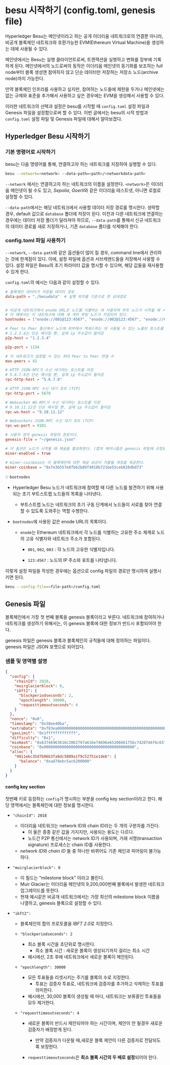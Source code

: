 # besu 시작하기 (config.toml, genesis file)



Hyperledger Besu는 메인넷이라고 하는 공개 이더리움 네트워크로의 연결뿐 아니라, 비공개 블록체인 네트워크와 호환가능한 EVM(Ethereum Virtual Machine)을 생성하는 데에 사용될 수 있다.

메인넷에서는 Besu는 실행 클라이언트로써, 트랜잭션을 실행하고 변화를 장부에 기록하게 된다. 메인넷에서의 노드로써의 동작은 이더리움 메인넷의 동기화를 보조하는 full node부터 블록 생성엔 참여하지 않고 단순 데이터만 저장하는 저장소 노드(archive node)까지 가능한다. 

만약 블록체인 인프라를 사용하고 싶지만, 참여하는 노드들에 제한을 두거나 메인넷에는 없는 규제와 표준을 추가해서 사용하고 싶은 경우에는 EVM을 생성해서 사용할 수 있다. 



이러한 네트워크의 선택과 설정은 besu를 시작할 때 `config.toml` 설정 파일과 Genesis 파일을 설정함으로써 할 수 있다. 이번 글에서는 besu의 시작 방법과 `config.toml` 설정 파일 및 Genesis 파일에 대해서 알아보겠다.



## Hyperledger Besu 시작하기



### 기본 명령어로 시작하기

besu는 다음 명령어를 통해, 연결하고자 하는 네트워크를 지정하여 실행할 수 있다.

```sh
besu --network=<network> --data-path=<path>/<networkdata-path>
```

`--network` 에서는 연결하고자 하는 네트워크의 이름을 설정한다. `<network>`은 이더리움 메인넷이 될 수도 있고, *Sepolia*, *Goerli*와 같은 이더리움 테스트넷, 아니면 로컬로 설정할 수 있다. 

`--data-path`에서는 해당 네트워크에서 사용할 데이터 저장 경로를 명시한다. 생략할 경우, default 값으로 `database` 폴더에 저장이 된다. 이전과 다른 네트워크에 연결하는 경우에는 데이터 저장 폴더가 달라져야 하므로, `--data-path`를 통해서 신규 네트워크의 데이터 경로를 새로 지정하거나, 기존 `database` 폴더를 삭제해야 한다.



### config.toml 파일 사용하기

`--network`, `--data-path`와 같은 옵션들이 많이 질 경우, command line에서 관리하는 것에 한계점이 있다. 이에, 설정 파일에 옵션과 서브캐맨드들을 저장해서 사용할 수 있다. 설정 파일은 Besu의 초기 파라미터 값을 명시할 수 있으며, 해당 값들을 재사용할 수 있게 한다.



`config.toml`의 예시는 다음과 같이 설정할 수 있다.

```toml
# 블록체인 데이터가 저장될 데이터 경로
data-path = "./besudata"  # 실행 위치를 기준으로 한 상대경로


# 비공개 네트워크에서 enode URL은 노드를 식별하는 데 사용되며 부트 노드가 시작될 때 서로를 발견하는 데 사용된다.
# 이 예에서는 이 네트워크에 대해 세 개의 부팅 노드가 지정되어 있다.
bootnodes = ["enode://001@123:4567", "enode://002@123:4567", "enode://003@123:4567"]

# Peer to Peer 통신에서 노드에 외부에서 액세스하는 데 사용될 수 있는 노출된 호스트를 지정합니다.
# 1.2.3.4는 단순 예시일 뿐, 실제 ip 주소값이 들어감
p2p-host = "1.2.3.4"

p2p-port = 1234

# 이 네트워크가 설정할 수 있는 최대 Peer to Peer 연결 수
max-peers = 42

# HTTP JSON-RPC가 수신 대기하는 호스트를 지정 
# 5.6.7.8은 단순 예시일 뿐, 실제 ip 주소값이 들어감
rpc-http-host = "5.6.7.8"

# HTTP JSON-RPC 수신 대기 포트 (TCP)
rpc-http-port = 5678

# Websocket WS-RPC가 수신 대기하는 호스트를 지정
# 9.10.11.12은 단순 예시일 뿐, 실제 ip 주소값이 들어감
rpc-ws-host = "9.10.11.12"

# Websockets JSON-RPC 수신 대기 포트 (TCP)
rpc-ws-port = 9101

# 사용자 정의 genesis 파일의 경로이다.
genesis-file = "~/genesis.json"

# 이 옵션은 노드가 시작될 때 채굴을 활성화한다. (합의 메커니즘은 genesis 파일에 규정된다.)
miner-enabled = true

# miner-coinbase는 이 블록체인에 대한 채굴 보상이 지불될 계정을 제공한다.
miner-coinbase = "0xfe3b557e8fb62b89f4916b721be55ceb828dbd73"
```

:bulb: `bootnodes`

- Hyperledger Besu 노드가 네트워크에 참여할 때 다른 노드를 발견하기 위해 사용되는 초기 부트스트랩 노드들의 목록을 나타낸다. 
  - 부트스트랩 노드는 네트워크의 초기 구동 단계에서 노드들이 서로를 찾아 연결할 수 있도록 도와주는 역할 수행한다. 

- `bootnodes`에 사용된 값은 enode URL의 목록이다. 

  - `enode`는 Ethereum 네트워크에서 각 노드를 식별하는 고유한 주소 체계로 노드의 고유 식별자와 네트워크 주소가 포함된다.

    - `001`, `002`, `003` : 각 노드의 고유한 식별자입니다.

    - `123:4567` : 노드의 IP 주소와 포트를 나타냅니다.



이렇게 설정 파일을 작성한 경우에는 옵션으로 config 파일의 경로만 명시하여 실행시키면 된다.

```sh
besu --config-file=<file-path>/config.toml
```



## Genesis 파일



블록체인에서 가장 첫 번째 블록을 genesis 블록이라고 부른다. 네트워크에 참여하거나 네트워크를 생성하기 위해서는, 이 genesis 블록에 대한 정보가 반드시 포함되어야 한다. 

genesis 파일은 genesis 블록과 블록체인의 규칙들에 대해 정의하는 파일이다.  genesis 파일은 JSON 포맷으로 되어있다.



### 샘플 및 영역별 설명

```json
{
  "config": {
    "chainId": 2018,
    "muirglacierblock": 0,
    "ibft2": {
      "blockperiodseconds": 2,
      "epochlength": 30000,
      "requesttimeoutseconds": 4
    }
  },
  "nonce": "0x0",
  "timestamp": "0x58ee40ba",
  "extraData": "0xf83ea00000000000000000000000000000000000000000000000000000000000000000d5949811ebc35d7b06b3fa8dc5809a1f9c52751e1deb808400000000c0",
  "gasLimit": "0x1fffffffffffff",
  "difficulty": "0x1",
  "mixHash": "0x63746963616c2062797a616e74696e65206661756c7420746f6c6572616e6365",
  "coinbase": "0x0000000000000000000000000000000000000000",
  "alloc": {
    "9811ebc35d7b06b3fa8dc5809a1f9c52751e1deb": {
      "balance": "0xad78ebc5ac6200000"
    }
  }
}
```

#### config key section

첫번째 키로 등장하는 `config`가 명시하는 부분을 config key section이라고 한다. 해당 영역에서는 블록체인에 대한 정보를 명시한다.

- `"chainId": 2018`

  - 이더리움 네트워크는 network ID와 chain ID라는 두 개의 구분자를 가진다. 
    - 이 둘은 종종 같은 값을 가지지만, 사용되는 용도는 다르다.
    - 노드간 P2P 통신에서는 network ID가 사용되며, 거래 서명(transaction signature) 프로세스는 chain ID를 사용한다.
  - *network ID*와 *chain ID* 둘 중 하나만 바뀌어도 기존 체인과 피어링이 불가능하다.

- `"muirglacierblock": 0`

  - 이 필드는 “milestone block” 이라고 불린다.
  - Muir Glacier는 이더리움 메인넷의 9,200,000번째 블록에서 발생한 네트워크 업그레이드를 뜻한다.
  - 현재 예시같은 비공개 네트워크에서는 가장 최신의 milestone block 이름을 나열하고, genesis 블록으로 설정할 수 있다.

- `"ibft2":`

  - 블록체인의 합의 프로토콜을 *IBFT 2.0*로 지정한다.

  - `"blockperiodseconds": 2`

    - 최소 블록 시간을 초단위로 명시한다.
      - 최소 블록 시간 : 새로운 블록이 생성되기까지 걸리는 최소 시간
    - 예시에선, 2초 후에 네트워크에서 새로운 블록이 제안된다.

  - `"epochlength": 30000`

    - 모든 투표들을 리셋시키는 주기를 블록의 수로 지정한다.
      - 투표는 검증자 투표로, 네트워크에 검증자를 추가하고 삭제하는 투표를 의미한다.
    - 예시에선, 30,000 블록이 생성될 때 마다, 네트워크는 보류중인 투표들을 모두 제거한다.

  - `"requesttimeoutseconds": 4`

    - 새로운 블록이 반드시 제안되어야 하는 시간이며, 제안이 안 될경우 새로운 검증자가 배정받게 된다.

      - 만약 검증자가 다운될 때,새로운 블록 제안이 다른 검증자로 전달되도록 보장한다.

    - `requesttimeoutseconds`은 **최소 블록 시간의 두 배로 설정**되어야 한다.

      













